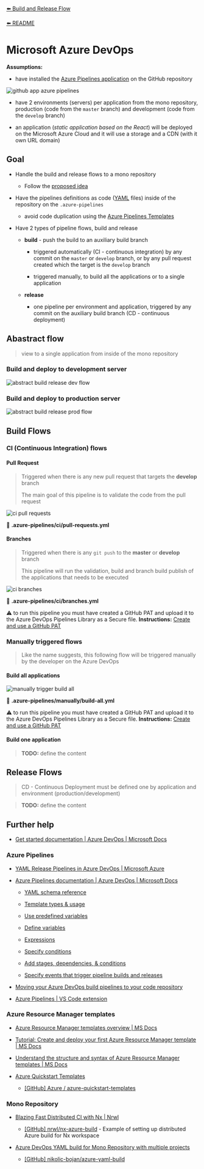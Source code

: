 [⬅️ Build and Release Flow](README.md)

[⬅️ README](../../README.md)

# Microsoft Azure DevOps

**Assumptions:**

- have installed the [Azure Pipelines application](https://github.com/marketplace/azure-pipelines) on the GitHub repository

![github app azure pipelines](assets/github_apps_azure_pipelines.png)

- have 2 environments (servers) per application from the mono repository, production (code from the `master` branch) and development (code from the `develop` branch)

- an application (_static application based on the React_) will be deployed on the Microsoft Azure Cloud and it will use a storage and a CDN (with it own URL domain)

## Goal

- Handle the build and release flows to a mono repository

  - Follow the [proposed idea](proposed-idea.md)

- Have the pipelines definitions as code ([YAML](https://yaml.org/) files) inside of the repository on the `.azure-pipelines`

  - avoid code duplication using the [Azure Pipelines Templates](https://docs.microsoft.com/en-us/azure/devops/pipelines/process/templates?view=azure-devops)

* Have 2 types of pipeline flows, build and release

  - **build** - push the build to an auxiliary build branch

    - triggered automatically (CI - continuous integration) by any commit on the `master` or `develop` branch, or by any pull request created which the target is the `develop` branch

    - triggered manually, to build all the applications or to a single application

  - **release**

    - one pipeline per environment and application, triggered by any commit on the auxiliary build branch (CD - continuous deployment)

## Abastract flow

> view to a single application from inside of the mono repository

### Build and deploy to development server

![abstract build release dev flow](assets/abstract_build-cd_dev_flow.png)

### Build and deploy to production server

![abstract build release prod flow](assets/abstract_build-cd_prod_flow.png)

## Build Flows

### CI (Continuous Integration) flows

#### Pull Request

> Triggered when there is any new pull request that targets the **develop** branch
>
> The main goal of this pipeline is to validate the code from the pull request

![ci pull requests](assets/ci_pull-requests.png)

📝 **.azure-pipelines/ci/pull-requests.yml**

#### Branches

> Triggered when there is any `git push` to the **master** or **develop** branch
>
> This pipeline will run the validation, build and branch build publish of the applications that needs to be executed

![ci branches](assets/ci_branches.png)

📝 **.azure-pipelines/ci/branches.yml**

⚠️ to run this pipeline you must have created a GitHub PAT and upload it to the Azure DevOps Pipelines Library as a Secure file. **Instructions:** [Create and use a GitHub PAT](github-pat.md)

### Manually triggered flows

> Like the name suggests, this following flow will be triggered manually by the developer on the Azure DevOps

#### Build all applications

![manually trigger build all](assets/manually_build_all.png)

📝 **.azure-pipelines/manually/build-all.yml**

⚠️ to run this pipeline you must have created a GitHub PAT and upload it to the Azure DevOps Pipelines Library as a Secure file. **Instructions:** [Create and use a GitHub PAT](github-pat.md)

#### Build one application

> **TODO:** define the content

## Release Flows

> CD - Continuous Deployment
> must be defined one by application and environment (production/development)

> **TODO:** define the content

## Further help

- [Get started documentation | Azure DevOps | Microsoft Docs](https://docs.microsoft.com/en-us/azure/devops/get-started/?view=azure-devops)

### Azure Pipelines

- [YAML Release Pipelines in Azure DevOps | Microsoft Azure](https://azure.microsoft.com/en-us/resources/videos/build-2019-yaml-release-pipelines-in-azure-devops/)

- [Azure Pipelines documentation | Azure DevOps | Microsoft Docs](https://docs.microsoft.com/en-us/azure/devops/pipelines/?view=azure-devops)

  - [YAML schema reference](https://docs.microsoft.com/en-us/azure/devops/pipelines/yaml-schema?view=azure-devops&tabs=schema%2Cparameter-schema)

  - [Template types & usage](https://docs.microsoft.com/en-us/azure/devops/pipelines/process/templates?view=azure-devops)

  - [Use predefined variables](https://docs.microsoft.com/en-us/azure/devops/pipelines/build/variables?view=azure-devops&tabs=yaml)

  - [Define variables](https://docs.microsoft.com/en-us/azure/devops/pipelines/process/variables?view=azure-devops&tabs=yaml%2Cbatch)

  - [Expressions](https://docs.microsoft.com/en-us/azure/devops/pipelines/process/expressions?view=azure-devops)

  - [Specify conditions](https://docs.microsoft.com/en-us/azure/devops/pipelines/process/conditions?view=azure-devops&tabs=yaml)

  - [Add stages, dependencies, & conditions](https://docs.microsoft.com/en-us/azure/devops/pipelines/process/stages?view=azure-devops&tabs=yaml)

  - [Specify events that trigger pipeline builds and releases](https://docs.microsoft.com/en-us/azure/devops/pipelines/build/triggers?view=azure-devops&tabs=yaml)

- [Moving your Azure DevOps build pipelines to your code repository](https://blog.bredvid.no/moving-your-azure-devops-build-pipelines-to-your-code-repository-dff60488c0f9)

- [Azure Pipelines | VS Code extension](https://marketplace.visualstudio.com/items?itemName=ms-azure-devops.azure-pipelines)

### Azure Resource Manager templates

- [Azure Resource Manager templates overview | MS Docs](https://docs.microsoft.com/en-us/azure/azure-resource-manager/templates/overview)

- [Tutorial: Create and deploy your first Azure Resource Manager template | MS Docs](https://docs.microsoft.com/en-us/azure/azure-resource-manager/templates/template-tutorial-create-first-template?tabs=azure-powershell)

- [Understand the structure and syntax of Azure Resource Manager templates | MS Docs](https://docs.microsoft.com/en-us/azure/azure-resource-manager/templates/template-syntax)

- [Azure Quickstart Templates](https://azure.microsoft.com/en-us/resources/templates/)

  - [[GitHub] Azure / azure-quickstart-templates](https://github.com/Azure/azure-quickstart-templates)

### Mono Repository

- [Blazing Fast Distributed CI with Nx | Nrwl](https://blog.nrwl.io/blazing-fast-distributed-ci-with-nx-a1f5974f7393)

  - [[GitHub] nrwl/nx-azure-build](https://github.com/nrwl/nx-azure-build) - Example of setting up distributed Azure build for Nx workspace

- [Azure DevOps YAML build for Mono Repository with multiple projects](https://dev.to/nikolicbojan/azure-devops-yaml-build-for-mono-repository-with-multiple-projects-146g)

  - [[GitHub] nikolic-bojan/azure-yaml-build](https://github.com/nikolic-bojan/azure-yaml-build)
